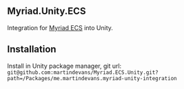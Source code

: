 ## Myriad.Unity.ECS

Integration for [Myriad ECS](https://github.com/martindevans/Myriad.ECS) into Unity.

## Installation

Install in Unity package manager, git url: `git@github.com:martindevans/Myriad.ECS.Unity.git?path=/Packages/me.martindevans.myriad-unity-integration`
